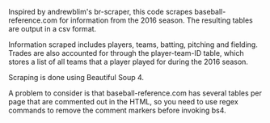 Inspired by andrewblim's br-scraper, this code scrapes baseball-reference.com for information from the 2016 season.  The resulting tables are output in a csv format.

Information scraped includes players, teams, batting, pitching and fielding.  Trades are also accounted for through the player-team-ID table, which stores a list of all teams that a player played for during the 2016 season.

Scraping is done using Beautiful Soup 4.

A problem to consider is that baseball-reference.com has several tables per page that are commented out in the HTML, so you need to use regex commands to remove the comment markers before invoking bs4.
